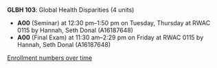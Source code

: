 **GLBH 103**: Global Health Disparities (4 units)

- **A00** (Seminar) at 12:30 pm–1:50 pm on Tuesday, Thursday at RWAC 0115 by Hannah, Seth Donal (A16187648)
- **A00** (Final Exam) at 11:30 am–2:29 pm on Friday at RWAC 0115 by Hannah, Seth Donal (A16187648)

[Enrollment numbers over time](./GLBH103.tsv)
